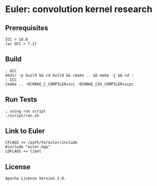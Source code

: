 # Euler: convolution kernel research

## Prerequisites
    ICC > 18.0
    (or GCC > 7.2)

## Build
    ; GCC
    mkdir -p build && cd build && cmake .. && make -j && cd -
    ; ICC
    cmake .. -DCMAKE_C_COMPILER=icc -DCMAKE_CXX_COMPILER=icpc

## Run Tests
    ; using run script
    ./script/run.sh

## Link to Euler
    CFLAGS += /path/to/euler/include
    #include "euler.hpp"
    LDFLAGS += libel

## License
    Apache License Version 2.0. 
